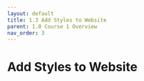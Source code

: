 ```yaml
---
layout: default
title: 1.3 Add Styles to Website
parent: 1.0 Course 1 Overview
nav_order: 3
---
```

# Add Styles to Website
